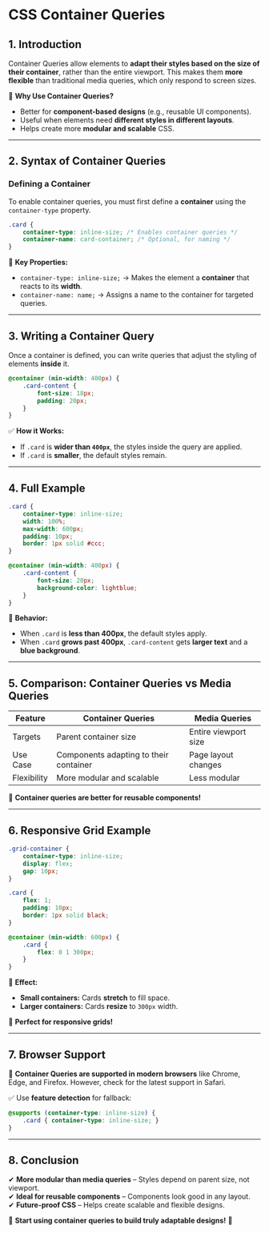 # **CSS Container Queries**  

## **1. Introduction**  
Container Queries allow elements to **adapt their styles based on the size of their container**, rather than the entire viewport. This makes them **more flexible** than traditional media queries, which only respond to screen sizes.

🔹 **Why Use Container Queries?**  
- Better for **component-based designs** (e.g., reusable UI components).  
- Useful when elements need **different styles in different layouts**.  
- Helps create more **modular and scalable** CSS.  

---

## **2. Syntax of Container Queries**
### **Defining a Container**
To enable container queries, you must first define a **container** using the `container-type` property.

```css
.card {
    container-type: inline-size; /* Enables container queries */
    container-name: card-container; /* Optional, for naming */
}
```
📌 **Key Properties:**
- `container-type: inline-size;` → Makes the element a **container** that reacts to its **width**.  
- `container-name: name;` → Assigns a name to the container for targeted queries.  

---

## **3. Writing a Container Query**
Once a container is defined, you can write queries that adjust the styling of elements **inside** it.

```css
@container (min-width: 400px) {
    .card-content {
        font-size: 18px;
        padding: 20px;
    }
}
```
✅ **How it Works:**  
- If `.card` is **wider than `400px`**, the styles inside the query are applied.  
- If `.card` is **smaller**, the default styles remain.  

---

## **4. Full Example**
```css
.card {
    container-type: inline-size;
    width: 100%;
    max-width: 600px;
    padding: 10px;
    border: 1px solid #ccc;
}

@container (min-width: 400px) {
    .card-content {
        font-size: 20px;
        background-color: lightblue;
    }
}
```
🔹 **Behavior:**  
- When `.card` is **less than 400px**, the default styles apply.  
- When `.card` **grows past 400px**, `.card-content` gets **larger text** and a **blue background**.  

---

## **5. Comparison: Container Queries vs Media Queries**
| Feature | **Container Queries** | **Media Queries** |
|---------|------------------|---------------|
| Targets | Parent container size | Entire viewport size |
| Use Case | Components adapting to their container | Page layout changes |
| Flexibility | More modular and scalable | Less modular |

🚀 **Container queries are better for reusable components!**  

---

## **6. Responsive Grid Example**
```css
.grid-container {
    container-type: inline-size;
    display: flex;
    gap: 10px;
}

.card {
    flex: 1;
    padding: 10px;
    border: 1px solid black;
}

@container (min-width: 600px) {
    .card {
        flex: 0 1 300px;
    }
}
```
🔹 **Effect:**  
- **Small containers:** Cards **stretch** to fill space.  
- **Larger containers:** Cards **resize** to `300px` width.  

📌 **Perfect for responsive grids!**  

---

## **7. Browser Support**
🔹 **Container Queries are supported in modern browsers** like Chrome, Edge, and Firefox. However, check for the latest support in Safari.

✅ Use **feature detection** for fallback:
```css
@supports (container-type: inline-size) {
    .card { container-type: inline-size; }
}
```

---

## **8. Conclusion**
✔ **More modular than media queries** – Styles depend on parent size, not viewport.  
✔ **Ideal for reusable components** – Components look good in any layout.  
✔ **Future-proof CSS** – Helps create scalable and flexible designs.  

🚀 **Start using container queries to build truly adaptable designs!** 🎨